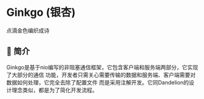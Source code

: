 # Ginkgo (银杏)
点滴金色编织成诗
## 🍁 简介
Ginkgo是基于nio编写的非阻塞通信框架，它包含客户端和服务端两部分，它实现了大部分的通信
功能，开发者只需关心需要传输的数据和服务端、客户端需要对数据如何处理，它完全去除了配置文件
而是采用注解开发。它同Dandelion的设计理念类似，都是为了简化开发流程。
